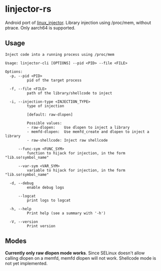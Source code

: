 # linjector-rs

Android port of [linux_injector](https://github.com/namazso/linux_injector). Library injection using /proc/mem, without ptrace. Only aarch64 is supported.

## Usage

```
Inject code into a running process using /proc/mem

Usage: linjector-cli [OPTIONS] --pid <PID> --file <FILE>

Options:
  -p, --pid <PID>
          pid of the target process

  -f, --file <FILE>
          path of the library/shellcode to inject

  -i, --injection-type <INJECTION_TYPE>
          type of injection

          [default: raw-dlopen]

          Possible values:
          - raw-dlopen:    Use dlopen to inject a library
          - memfd-dlopen:  Use memfd_create and dlopen to inject a library
          - raw-shellcode: Inject raw shellcode

      --func-sym <FUNC_SYM>
          function to hijack for injection, in the form "lib.so!symbol_name"

      --var-sym <VAR_SYM>
          variable to hijack for injection, in the form "lib.so!symbol_name"

  -d, --debug
          enable debug logs

      --logcat
          print logs to logcat

  -h, --help
          Print help (see a summary with '-h')

  -V, --version
          Print version
```

## Modes

**Currently only raw dlopen mode works**. Since SELinux doesn't allow calling dlopen on a memfd, memfd dlopen will not work. Shellcode mode is not yet implemented.

